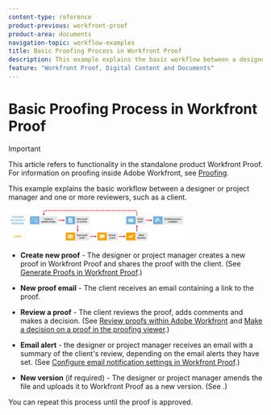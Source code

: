 ```yaml
---
content-type: reference
product-previous: workfront-proof
product-area: documents
navigation-topic: workflow-examples
title: Basic Proofing Process in Workfront Proof
description: This example explains the basic workflow between a designer or project manager and one or more reviewers, such as a client.
feature: "Workfront Proof, Digital Content and Documents"
---
```


# Basic Proofing Process in Workfront Proof

>[!IMPORTANT]
>
>This article refers to functionality in the standalone product Workfront Proof. For information on proofing inside Adobe Workfront, see [Proofing](../../../review-and-approve-work/proofing/proofing.md).

This example explains the basic workflow between a designer or project manager and one or more reviewers, such as a client.

![basic_workflow.png](assets/basic-workflow-350x67.png)

* **Create new proof** - The designer or project manager creates a new proof in Workfront Proof and shares the proof with the client. (See [Generate Proofs in Workfront Proof](../../../workfront-proof/wp-work-proofsfiles/create-proofs-and-files/generate-proofs.md).)

* **New proof email** - The client receives an email containing a link to the proof.

* **Review a proof** - The client reviews the proof, adds comments and makes a decision. (See [Review proofs within Adobe Workfront](../../../review-and-approve-work/proofing/reviewing-proofs-within-workfront/review-proofs-in-wf.md) and [Make a decision on a proof in the proofing viewer](../../../review-and-approve-work/proofing/reviewing-proofs-within-workfront/make-a-decision-on-a-proof/make-decisions-on-proof.md).)

* **Email alert**&nbsp;- the designer or project manager receives an email with a summary of the client's review, depending on the email&nbsp;alerts they have set. (See [Configure email notification settings in Workfront Proof](../../../workfront-proof/wp-emailsntfctns/email-alerts/config-email-notification-settings-wp.md).)

* **New version** (if required) - The designer or project manager amends the file and uploads it to Workfront Proof as a new version. (See .)

You can repeat this process until the proof is approved. 

